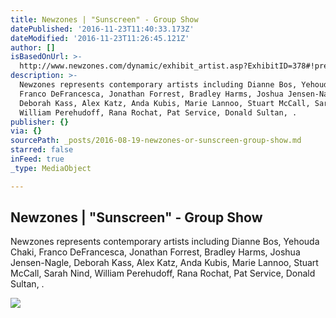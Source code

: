 ```yaml
---
title: Newzones | "Sunscreen" - Group Show
datePublished: '2016-11-23T11:40:33.173Z'
dateModified: '2016-11-23T11:26:45.121Z'
author: []
isBasedOnUrl: >-
  http://www.newzones.com/dynamic/exhibit_artist.asp?ExhibitID=378#!prettyPhoto%5Bgallery%5D/1/
description: >-
  Newzones represents contemporary artists including Dianne Bos, Yehouda Chaki,
  Franco DeFrancesca, Jonathan Forrest, Bradley Harms, Joshua Jensen-Nagle,
  Deborah Kass, Alex Katz, Anda Kubis, Marie Lannoo, Stuart McCall, Sarah Nind,
  William Perehudoff, Rana Rochat, Pat Service, Donald Sultan, .
publisher: {}
via: {}
sourcePath: _posts/2016-08-19-newzones-or-sunscreen-group-show.md
starred: false
inFeed: true
_type: MediaObject

---
```

<article style=""><h1>Newzones | "Sunscreen" - Group Show</h1><p>Newzones represents contemporary artists including Dianne Bos, Yehouda Chaki, Franco DeFrancesca, Jonathan Forrest, Bradley Harms, Joshua Jensen-Nagle, Deborah Kass, Alex Katz, Anda Kubis, Marie Lannoo, Stuart McCall, Sarah Nind, William Perehudoff, Rana Rochat, Pat Service, Donald Sultan, .</p><img src="http://www.newzones.com/dynamic/images/display/Yehouda_Chaki_Flowers_247_A_11873_405.jpg" /></article>